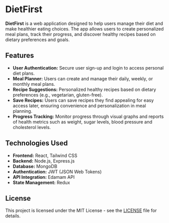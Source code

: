 # DietFirst

**DietFirst** is a web application designed to help users manage their diet and make healthier eating choices. The app allows users to create personalized meal plans, track their progress, and discover healthy recipes based on dietary preferences and goals.

## Features

- **User Authentication:** Secure user sign-up and login to access personal diet plans.
- **Meal Planner:** Users can create and manage their daily, weekly, or monthly meal plans.
- **Recipe Suggestions:** Personalized healthy recipes based on dietary preferences (e.g., vegetarian, gluten-free).
- **Save Recipes:** Users can save recipes they find appealing for easy access later, ensuring convenience and personalization in meal planning.
- **Progress Tracking:** Monitor progress through visual graphs and reports of health metrics such as weight, sugar levels, blood pressure and cholesterol levels.

## Technologies Used

- **Frontend:** React, Tailwind CSS
- **Backend:** Node.js, Express.js
- **Database:** MongoDB
- **Authentication:** JWT (JSON Web Tokens)
- **API Integration:** Edamam API
- **State Management:** Redux 

## License

This project is licensed under the MIT License - see the [LICENSE](LICENSE) file for details.
